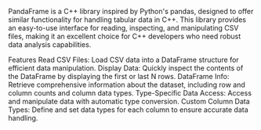 PandaFrame is a C++ library inspired by Python's pandas, designed to offer similar functionality for handling tabular data in C++. This library provides an easy-to-use interface for reading, inspecting, and manipulating CSV files, making it an excellent choice for C++ developers who need robust data analysis capabilities.

Features
Read CSV Files: Load CSV data into a DataFrame structure for efficient data manipulation.
Display Data: Quickly inspect the contents of the DataFrame by displaying the first or last N rows.
DataFrame Info: Retrieve comprehensive information about the dataset, including row and column counts and column data types.
Type-Specific Data Access: Access and manipulate data with automatic type conversion.
Custom Column Data Types: Define and set data types for each column to ensure accurate data handling.
